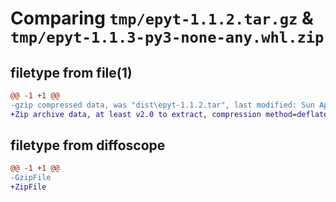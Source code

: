 # Comparing `tmp/epyt-1.1.2.tar.gz` & `tmp/epyt-1.1.3-py3-none-any.whl.zip`

## filetype from file(1)

```diff
@@ -1 +1 @@
-gzip compressed data, was "dist\epyt-1.1.2.tar", last modified: Sun Apr 21 19:27:22 2024, max compression
+Zip archive data, at least v2.0 to extract, compression method=deflate
```

## filetype from diffoscope

```diff
@@ -1 +1 @@
-GzipFile
+ZipFile
```


